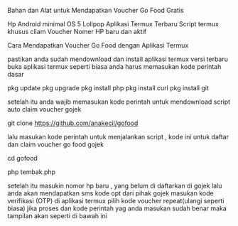 Bahan dan Alat untuk Mendapatkan Voucher Go Food Gratis

Hp Android minimal OS 5 Lolipop
Aplikasi Termux Terbaru
Script termux khusus cliam Voucher
Nomer HP baru dan aktif

Cara Mendapatkan Voucher Go Food dengan Aplikasi Termux

pastikan anda sudah mendownload dan install aplikasi termux versi terbaru
buka aplikasi termux
seperti biasa anda harus memasukan kode perintah dasar

pkg update
pkg upgrade
pkg install php
pkg install curl
pkg install git

setelah itu anda wajib memasukan kode perintah untuk mendownload script auto claim voucher gojek

git clone https://github.com/anakecil/gofood

lalu masukan kode perintah untuk menjalankan script , kode ini untuk daftar dan claim voucher go food gojek

cd gofood

php tembak.php

setelah itu masukin nomor hp baru , yang belum di daftarkan di gojek
lalu anda akan mendapatkan  sms kode opt dari pihak gojek
masukan kode verifikasi (OTP) di aplikasi termux
pilih kode voucher
repeat(ulangi seperti biasa)
jika proses dan kode perintah yag anda masukan sudah benar maka tampilan akan seperti di bawah ini
